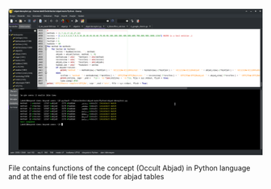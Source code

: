 ![alt text](https://github.com/metatronslove/abjad/blob/main/Documents/images/Ekran%20görüntüsü_2024-11-09_19-29-08.png?raw=true)

File contains functions of the concept (Occult Abjad) in Python language and at the end of file test code for abjad tables
